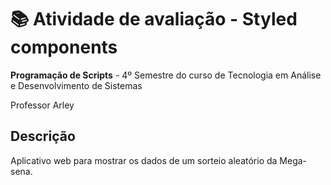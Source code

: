 # :books: Atividade de avaliação - Styled components
**Programação de Scripts** - 4º Semestre do curso de Tecnologia em Análise e Desenvolvimento de Sistemas

<p>Professor Arley</p>

## Descrição
Aplicativo web para mostrar os dados de um sorteio aleatório da Mega-sena.


